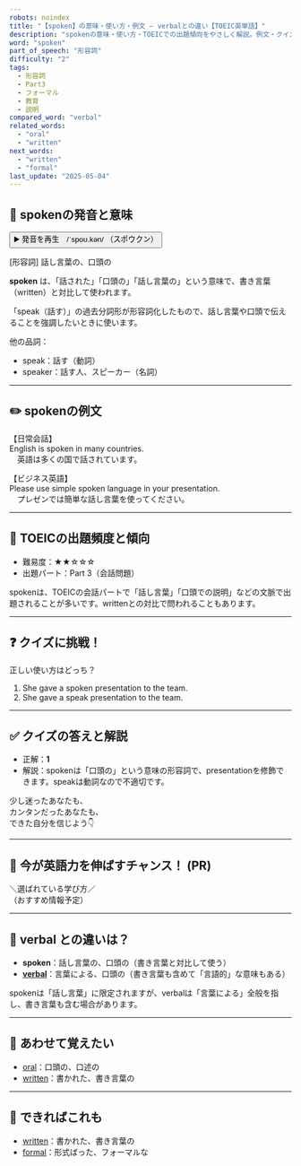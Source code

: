 ```yaml
---
robots: noindex
title: "【spoken】の意味・使い方・例文 ― verbalとの違い【TOEIC英単語】"
description: "spokenの意味・使い方・TOEICでの出題傾向をやさしく解説。例文・クイズ付きでverbalとの違いもわかりやすく学べます。"
word: "spoken"
part_of_speech: "形容詞"
difficulty: "2"
tags:
  - 形容詞
  - Part3
  - フォーマル
  - 教育
  - 説明
compared_word: "verbal"
related_words:
  - "oral"
  - "written"
next_words:
  - "written"
  - "formal"
last_update: "2025-05-04"
---
```


## 🔰 spokenの発音と意味

<button class="play-audio" onclick="playTTS('spoken')">
  <span class="play-audio-main">
    ▶️ 発音を再生　/ˈspoʊ.kən/
  </span>
  <span class="play-audio-sub">
    （スポウクン）
  </span>
</button>

[形容詞] 話し言葉の、口頭の

**spoken** は、「話された」「口頭の」「話し言葉の」という意味で、書き言葉（written）と対比して使われます。

「speak（話す）」の過去分詞形が形容詞化したもので、話し言葉や口頭で伝えることを強調したいときに使います。

他の品詞：  
- speak：話す（動詞）
- speaker：話す人、スピーカー（名詞）

---

## ✏️ spokenの例文

【日常会話】  
English is spoken in many countries.  
　英語は多くの国で話されています。

【ビジネス英語】  
Please use simple spoken language in your presentation.  
　プレゼンでは簡単な話し言葉を使ってください。

---

## 🎯 TOEICの出題頻度と傾向

- 難易度：★★☆☆☆
- 出題パート：Part 3（会話問題）

spokenは、TOEICの会話パートで「話し言葉」「口頭での説明」などの文脈で出題されることが多いです。writtenとの対比で問われることもあります。

---

## ❓ クイズに挑戦！

正しい使い方はどっち？

1. She gave a spoken presentation to the team.  
2. She gave a speak presentation to the team.

---

## ✅ クイズの答えと解説

- 正解：**1**
- 解説：spokenは「口頭の」という意味の形容詞で、presentationを修飾できます。speakは動詞なので不適切です。

少し迷ったあなたも、  
カンタンだったあなたも、  
できた自分を信じよう👇️

---

## 🚀 今が英語力を伸ばすチャンス！ (PR)

<div class="info-center">
＼選ばれている学び方／<br>  
（おすすめ情報予定）
</div>

---

## 🤔  verbal との違いは？

- **spoken**：話し言葉の、口頭の（書き言葉と対比して使う）
- **[verbal](/word/verbal/)**：言葉による、口頭の（書き言葉も含めて「言語的」な意味もある）

spokenは「話し言葉」に限定されますが、verbalは「言葉による」全般を指し、書き言葉も含む場合があります。

---

## 🧩 あわせて覚えたい

- [oral](/word/oral/)：口頭の、口述の
- [written](/word/written/)：書かれた、書き言葉の

---

## 📖 できればこれも

- [written](/word/written/)：書かれた、書き言葉の
- [formal](/word/formal/)：形式ばった、フォーマルな

<!-- cvid: aid49_bid31 -->

